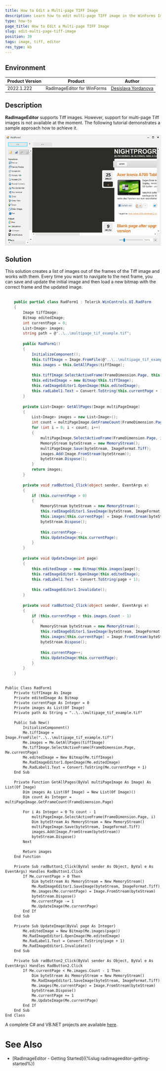 ```yaml
---
title: How to Edit a Multi-page TIFF Image
description: Learn how to edit multi-page TIFF image in the WinForms ImageEditor.
type: how-to 
page_title: How to Edit a Multi-page TIFF Image
slug: edit-multi-page-tiff-image
position: 39
tags: image, tiff, editor
res_type: kb
---
```


## Environment
 
|Product Version|Product|Author|
|----|----|----|
|2022.1.222|RadImageEditor for WinForms|[Desislava Yordanova](https://www.telerik.com/blogs/author/desislava-yordanova)|


## Description

**RadImageEditor** supports Tiff images. However, support for multi-page Tiff images is not available at the moment. The following tutorial demonstrates a sample approach how to achieve it.

![edit-multi-page-tiff-image 001](images/edit-multi-page-tiff-image001.gif)

## Solution

This solution creates a list of images out of the frames of the Tiff image and works with them. Every time you want to navigate to the next frame, you can save and update the initial image and then load a new bitmap with the correct frame and the updated image. 
 

````C#      
      
    public partial class RadForm1 : Telerik.WinControls.UI.RadForm
    {
        Image tiffImage;
        Bitmap editedImage;
        int currentPage = 0;
        List<Image> images;
        string path = @"..\..\multipage_tif_example.tif";

        public RadForm1()
        {
            InitializeComponent();
            this.tiffImage = Image.FromFile(@"..\..\multipage_tif_example.tif");
            this.images = this.GetAllPages(tiffImage);

            this.tiffImage.SelectActiveFrame(FrameDimension.Page, this.currentPage);
            this.editedImage = new Bitmap(this.tiffImage);
            this.radImageEditor1.OpenImage(this.editedImage);
            this.radLabel1.Text = Convert.ToString(this.currentPage + 1);
        }

        private List<Image> GetAllPages(Image multiPageImage)
        {
            List<Image> images = new List<Image>();
            int count = multiPageImage.GetFrameCount(FrameDimension.Page);
            for (int i = 0; i < count; i++)
            {
                multiPageImage.SelectActiveFrame(FrameDimension.Page, i);
                MemoryStream byteStream = new MemoryStream();
                multiPageImage.Save(byteStream, ImageFormat.Tiff);
                images.Add(Image.FromStream(byteStream));
                byteStream.Dispose();
            }
            return images;
        }

        private void radButton1_Click(object sender, EventArgs e)
        {
            if (this.currentPage > 0)
            {
                MemoryStream byteStream = new MemoryStream();
                this.radImageEditor1.SaveImage(byteStream, ImageFormat.Tiff);
                this.images[this.currentPage] = Image.FromStream(byteStream);
                byteStream.Dispose();

                this.currentPage--;
                this.UpdateImage(this.currentPage);
            }
        }

        private void UpdateImage(int page)
        {
            this.editedImage = new Bitmap(this.images[page]);
            this.radImageEditor1.OpenImage(this.editedImage);
            this.radLabel1.Text = Convert.ToString(page + 1);

            this.radImageEditor1.Invalidate();
        }

        private void radButton2_Click(object sender, EventArgs e)
        {
            if (this.currentPage < this.images.Count - 1)
            {
                MemoryStream byteStream = new MemoryStream();
                this.radImageEditor1.SaveImage(byteStream, ImageFormat.Tiff);
                this.images[this.currentPage] = Image.FromStream(byteStream);
                byteStream.Dispose();

                this.currentPage++;
                this.UpdateImage(this.currentPage);
            }
        }
    }

````
````VB.NET

Public Class RadForm1
    Private tiffImage As Image
    Private editedImage As Bitmap
    Private currentPage As Integer = 0
    Private images As List(Of Image)
    Private path As String = "..\..\multipage_tif_example.tif"

    Public Sub New()
        InitializeComponent()
        Me.tiffImage = Image.FromFile("..\..\multipage_tif_example.tif")
        Me.images = Me.GetAllPages(tiffImage)
        Me.tiffImage.SelectActiveFrame(FrameDimension.Page, Me.currentPage)
        Me.editedImage = New Bitmap(Me.tiffImage)
        Me.RadImageEditor1.OpenImage(Me.editedImage)
        Me.RadLabel1.Text = Convert.ToString(Me.currentPage + 1)
    End Sub

    Private Function GetAllPages(ByVal multiPageImage As Image) As List(Of Image)
        Dim images As List(Of Image) = New List(Of Image)()
        Dim count As Integer = multiPageImage.GetFrameCount(FrameDimension.Page)

        For i As Integer = 0 To count - 1
            multiPageImage.SelectActiveFrame(FrameDimension.Page, i)
            Dim byteStream As MemoryStream = New MemoryStream()
            multiPageImage.Save(byteStream, ImageFormat.Tiff)
            images.Add(Image.FromStream(byteStream))
            byteStream.Dispose()
        Next

        Return images
    End Function

    Private Sub radButton1_Click(ByVal sender As Object, ByVal e As EventArgs) Handles RadButton1.Click
        If Me.currentPage > 0 Then
            Dim byteStream As MemoryStream = New MemoryStream()
            Me.RadImageEditor1.SaveImage(byteStream, ImageFormat.Tiff)
            Me.images(Me.currentPage) = Image.FromStream(byteStream)
            byteStream.Dispose()
            Me.currentPage -= 1
            Me.UpdateImage(Me.currentPage)
        End If
    End Sub

    Private Sub UpdateImage(ByVal page As Integer)
        Me.editedImage = New Bitmap(Me.images(page))
        Me.RadImageEditor1.OpenImage(Me.editedImage)
        Me.RadLabel1.Text = Convert.ToString(page + 1)
        Me.RadImageEditor1.Invalidate()
    End Sub

    Private Sub radButton2_Click(ByVal sender As Object, ByVal e As EventArgs) Handles RadButton2.Click
        If Me.currentPage < Me.images.Count - 1 Then
            Dim byteStream As MemoryStream = New MemoryStream()
            Me.RadImageEditor1.SaveImage(byteStream, ImageFormat.Tiff)
            Me.images(Me.currentPage) = Image.FromStream(byteStream)
            byteStream.Dispose()
            Me.currentPage += 1
            Me.UpdateImage(Me.currentPage)
        End If
    End Sub
End Class

````

A complete C# and VB.NET projects are available [here](https://github.com/telerik/winforms-sdk/tree/master/ImageEditor/RadImageEditorMultiPageTiff).

# See Also
* [RadImageEditor - Getting Started]({%slug radimageeditor-getting-started%})
